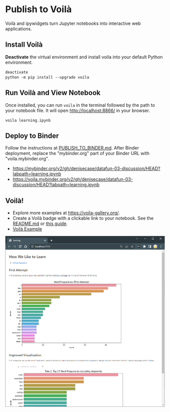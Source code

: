 # Publish to Voilà 

Voilà and ipywidgets turn Jupyter notebooks into interactive web applications. 

## Install Voilà

**Deactivate** the virtual environment and 
install voila into your default Python environment. 

```shell
deactivate
python -m pip install --upgrade voila
```

## Run Voilà and View Notebook

Once installed, you can run `voila` in the terminal followed by the path to your notebook file. 
It will open <http://localhost:8866/> in your browser.

```shell
voila learning.ipynb 
```

## Deploy to Binder

Follow the instructions at [PUBLISH_TO_BINDER.md](./PUBLISH_TO_BINDER.md).
After Binder deployment, replace the "mybinder.org" part of your Binder URL with "voila.mybinder.org".

  - <https://mybinder.org/v2/gh/denisecase/datafun-03-discussion/HEAD?labpath=learning.ipynb>
  - <https://voila.mybinder.org/v2/gh/denisecase/datafun-03-discussion/HEAD?labpath=learning.ipynb>

## Voilà!

- Explore more examples at <https://voila-gallery.org/>.
- Create a Voilà badge with a clickable link to your notebook. See the [README.md](./README.md) or [this guide](https://mybinder.readthedocs.io/en/latest/howto/badges.html).
- [Voilà Example](https://voila.mybinder.org/v2/gh/denisecase/datafun-03-discussion/HEAD?labpath=learning.ipynb)

![Voilà Example](./images/published-to-voila.png)
